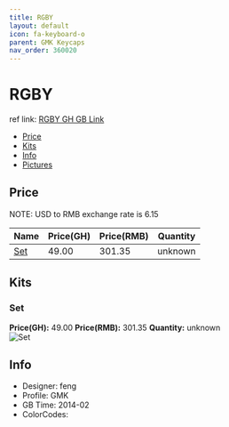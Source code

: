 ```yaml
---
title: RGBY
layout: default
icon: fa-keyboard-o
parent: GMK Keycaps
nav_order: 360020
---
```


# RGBY

ref link: [RGBY GH GB Link](https://geekhack.org/index.php?topic=54442.0)

* [Price](#price)
* [Kits](#kits)
* [Info](#info)
* [Pictures](#pictures)


## Price  
NOTE: USD to RMB exchange rate is 6.15

| Name          | Price(GH)    |  Price(RMB) | Quantity |
| ------------- | ------------ |  ---------- | -------- |
|[Set](#set)|49.00|301.35|unknown|


## Kits
### Set
**Price(GH):** 49.00    **Price(RMB):** 301.35    **Quantity:** unknown  
<img src="{{ 'assets/images/gmk-keycaps/rgby/kits_pics/set.png' | relative_url }}" alt="Set" class="image featured">


## Info
* Designer: feng
* Profile: GMK 
* GB Time: 2014-02
* ColorCodes:  

